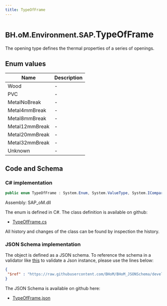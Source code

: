 ```yaml
---
title: TypeOfFrame
---
```


# <small>BH.oM.Environment.SAP.</small>**TypeOfFrame**

The opening type defines the thermal properties of a series of openings.

## Enum values

| Name            | Description                                                    |
|-----------------|----------------------------------------------------------------|
| Wood |  -  |
| PVC |  -  |
| MetalNoBreak |  -  |
| Metal4mmBreak |  -  |
| Metal8mmBreak |  -  |
| Metal12mmBreak |  -  |
| Metal20mmBreak |  -  |
| Metal32mmBreak |  -  |
| Unknown |  -  |


## Code and Schema

### C# implementation

``` C# title="C#"
public enum TypeOfFrame : System.Enum, System.ValueType, System.IComparable, System.ISpanFormattable, System.IFormattable, System.IConvertible
```

Assembly: SAP_oM.dll

The enum is defined in C#. The class definition is available on github:

- [TypeOfFrame.cs](https://github.com/BHoM/SAP_Toolkit/blob/develop/SAP_oM/Enums\TypeOfFrame.cs)

All history and changes of the class can be found by inspection the history.
### JSON Schema implementation

The object is defined as a JSON schema. To reference the schema in a validator like [this](https://www.jsonschemavalidator.net/) to validate a Json instance, please use the lines below:

``` json title="JSON Schema"
{
 "$ref" : "https://raw.githubusercontent.com/BHoM/BHoM_JSONSchema/develop/SAP_oM/SAP/TypeOfFrame.json"
}
```

The JSON Schema is available on github here:

- [TypeOfFrame.json](https://github.com/BHoM/BHoM_JSONSchema/blob/develop/SAP_oM/SAP/TypeOfFrame.json)
